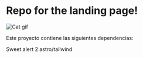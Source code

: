 # Repo for the landing page!

![Cat gif](https://github.com/user-attachments/assets/6b9bcaba-9dfb-4cb3-80f7-e749ae2a79b4)

Este proyecto contiene las siguientes dependencias:

Sweet alert 2
astro/tailwind

